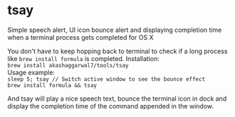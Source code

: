 # tsay
Simple speech alert, UI icon bounce alert and displaying completion time when a terminal process gets completed for OS X

You don't have to keep hopping back to terminal to check if a long process like `brew install formula` is completed. 
Installation:  
`brew install akashaggarwal7/tools/tsay`  
Usage example:  
`sleep 5; tsay // Switch active window to see the bounce effect`  
`brew install formula && tsay`

And tsay will play a nice speech text, bounce the terminal icon in dock and display the completion time of the command appended in the window.
